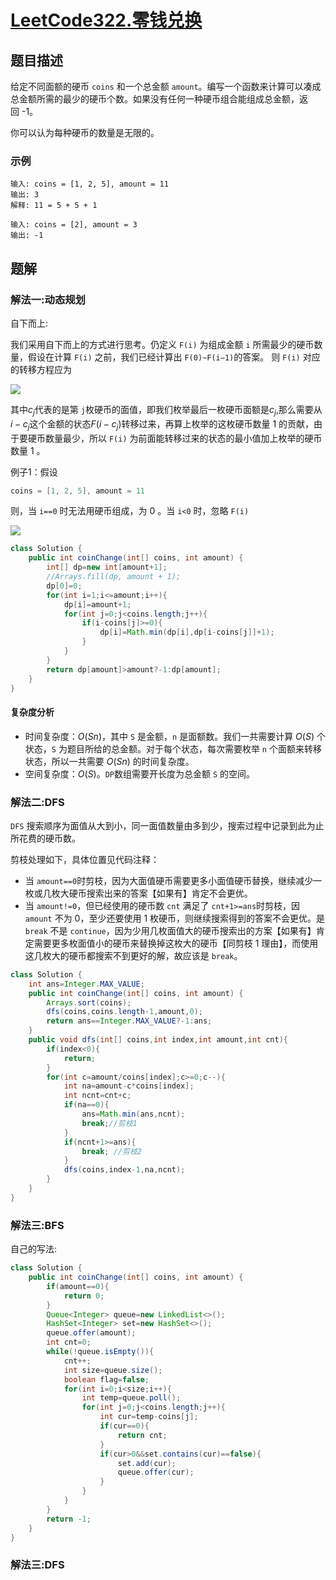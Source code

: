 # [LeetCode322.零钱兑换](https://leetcode-cn.com/problems/coin-change/)
## 题目描述
给定不同面额的硬币 `coins` 和一个总金额 `amount`。编写一个函数来计算可以凑成总金额所需的最少的硬币个数。如果没有任何一种硬币组合能组成总金额，返回 -1。

你可以认为每种硬币的数量是无限的。
### 示例
```
输入: coins = [1, 2, 5], amount = 11
输出: 3 
解释: 11 = 5 + 5 + 1
```
```
输入: coins = [2], amount = 3
输出: -1
```
## 题解
### 解法一:动态规划
自下而上:

我们采用自下而上的方式进行思考。仍定义 `F(i)` 为组成金额 `i` 所需最少的硬币数量，假设在计算 `F(i)` 之前，我们已经计算出 `F(0)~F(i−1)`的答案。 则 `F(i)` 对应的转移方程应为

![](https://picgp.oss-cn-beijing.aliyuncs.com/img/20200826183315.png)

其中$c_{j}$代表的是第 `j`枚硬币的面值，即我们枚举最后一枚硬币面额是$c_{j}$,那么需要从$i-c_{j}$这个金额的状态$F\left(i-c_{j}\right)$转移过来，再算上枚举的这枚硬币数量 1 的贡献，由于要硬币数量最少，所以 `F(i)` 为前面能转移过来的状态的最小值加上枚举的硬币数量 1 。

例子1：假设

```java
coins = [1, 2, 5], amount = 11
```
则，当 `i==0` 时无法用硬币组成，为 0 。当 `i<0` 时，忽略 `F(i)`

![](https://picgp.oss-cn-beijing.aliyuncs.com/img/20200826183825.png)

```java
class Solution {
    public int coinChange(int[] coins, int amount) {
        int[] dp=new int[amount+1];
        //Arrays.fill(dp, amount + 1);
        dp[0]=0;
        for(int i=1;i<=amount;i++){
            dp[i]=amount+1;
            for(int j=0;j<coins.length;j++){
                if(i-coins[j]>=0){
                    dp[i]=Math.min(dp[i],dp[i-coins[j]]+1);
                }
            }
        }
        return dp[amount]>amount?-1:dp[amount];
    }
}
```
#### 复杂度分析
- 时间复杂度：$O(Sn)$，其中 `S` 是金额，`n` 是面额数。我们一共需要计算 $O(S)$ 个状态，`S` 为题目所给的总金额。对于每个状态，每次需要枚举 `n` 个面额来转移状态，所以一共需要 $O(Sn)$ 的时间复杂度。
- 空间复杂度：$O(S)$。`DP`数组需要开长度为总金额 `S` 的空间。
### 解法二:DFS
`DFS` 搜索顺序为面值从大到小，同一面值数量由多到少，搜索过程中记录到此为止所花费的硬币数。

剪枝处理如下，具体位置见代码注释：

- 当 `amount==0`时剪枝，因为大面值硬币需要更多小面值硬币替换，继续减少一枚或几枚大硬币搜索出来的答案【如果有】肯定不会更优。
- 当 `amount!=0`，但已经使用的硬币数 `cnt` 满足了 `cnt+1>=ans`时剪枝，因 `amount` 不为 0，至少还要使用 1 枚硬币，则继续搜索得到的答案不会更优。是 `break` 不是 `continue`，因为少用几枚面值大的硬币搜索出的方案【如果有】肯定需要更多枚面值小的硬币来替换掉这枚大的硬币【同剪枝 1 理由】，而使用这几枚大的硬币都搜索不到更好的解，故应该是 `break`。

```java
class Solution {
    int ans=Integer.MAX_VALUE;
    public int coinChange(int[] coins, int amount) {
        Arrays.sort(coins);
        dfs(coins,coins.length-1,amount,0);
        return ans==Integer.MAX_VALUE?-1:ans;
    }
    public void dfs(int[] coins,int index,int amount,int cnt){
        if(index<0){
            return;
        }
        for(int c=amount/coins[index];c>=0;c--){
            int na=amount-c*coins[index];
            int ncnt=cnt+c;
            if(na==0){
                ans=Math.min(ans,ncnt);
                break;//剪枝1
            }
            if(ncnt+1>=ans){
                break; //剪枝2
            }
            dfs(coins,index-1,na,ncnt);
        }
    }
}
```
### 解法三:BFS
自己的写法:
```java
class Solution {
    public int coinChange(int[] coins, int amount) {
        if(amount==0){
            return 0;
        }
        Queue<Integer> queue=new LinkedList<>();
        HashSet<Integer> set=new HashSet<>();
        queue.offer(amount);
        int cnt=0;
        while(!queue.isEmpty()){
            cnt++;
            int size=queue.size();
            boolean flag=false;
            for(int i=0;i<size;i++){
                int temp=queue.poll();
                for(int j=0;j<coins.length;j++){
                    int cur=temp-coins[j];
                    if(cur==0){
                        return cnt;
                    }
                    if(cur>0&&set.contains(cur)==false){
                        set.add(cur);
                        queue.offer(cur);
                    }
                }
            }
        }
        return -1;
    }
}
```
### 解法三:DFS
